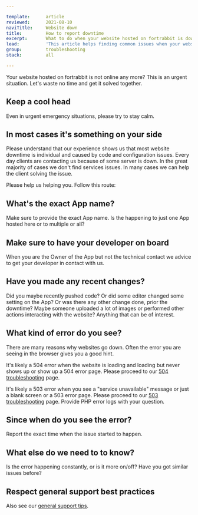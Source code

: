 ```yaml
---

template:      article
reviewed:      2021-08-10
naviTitle:     Website down
title:         How to report downtime
excerpt:       What to do when your website hosted on fortrabbit is down.
lead:          'This article helps finding common issues when your website is down and also how to communicate with us in the most professional manner.'
group:         troubleshooting
stack:         all

---
```


Your website hosted on fortrabbit is not online any more? This is an urgent situation. Let's waste no time and get it solved together.

## Keep a cool head

Even in urgent emergency situations, please try to stay calm. 

## In most cases it's something on your side

Please understand that our experience shows us that most website downtime is individual and caused by code and configuration issues. Every day clients are contacting us because of some server is down. In the great majority of cases we don't find services issues. In many cases we can help the client solving the issue.

Please help us helping you. Follow this route:

## What's the exact App name?

Make sure to provide the exact App name. Is the happening to just one App hosted here or to multiple or all?

## Make sure to have your developer on board

When you are the Owner of the App but not the technical contact we advice to get your developer in contact with us.

## Have you made any recent changes?

Did you maybe recently pushed code? Or did some editor changed some setting on the App? Or was there any other change done, prior the downtime? Maybe someone uploaded a lot of images or performed other actions interacting with the website? Anything that can be of interest.

## What kind of error do you see?

There are many reasons why websites go down. Often the error you are seeing in the browser gives you a good hint.

It's likely a 504 error when the website is loading and loading but never shows up or show up a 504 error page. Please proceed to our [504 troubleshooting](/504-errors) page.

It's likely a 503 error when you see a "service unavailable" message or just a blank screen or a 503 error page. Please proceed to our [503 troubleshooting](/503-errors) page. Provide PHP error logs with your question.

## Since when do you see the error?

Report the exact time when the issue started to happen.

## What else do we need to to know?

Is the error happening constantly, or is it more on/off? Have you got similar issues before?

## Respect general support best practices

Also see our [general support tips](support-tips).